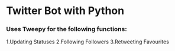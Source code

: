 # Twitter Bot with Python
### Uses Tweepy for the following functions:
1.Updating Statuses
2.Following Followers
3.Retweeting Favourites

